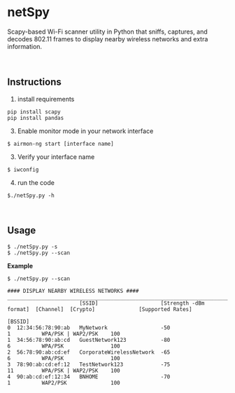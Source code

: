 # netSpy
Scapy-based Wi-Fi scanner utility in Python that sniffs, captures, and decodes 802.11 frames to display nearby wireless networks and extra information. 


<br>

## Instructions

1. install requirements
```
pip install scapy
pip install pandas
```
3. Enable monitor mode in your network interface

```
$ airmon-ng start [interface name]
```

3. Verify your interface name

```
$ iwconfig
```

4. run the code
```
$./netSpy.py -h 
```

<br>

## Usage

```
$ ./netSpy.py -s
$ ./netSpy.py --scan
```

**Example**

```
$ ./netSpy.py --scan

#### DISPLAY NEARBY WIRELESS NETWORKS ####
___________________________________________________________________________________________________________________________
                       [SSID]                    [Strength -dBm format]  [Channel]  [Crypto]              [Supported Rates]
             
[BSSID]  
0  12:34:56:78:90:ab   MyNetwork                 -50                      1          WPA/PSK | WAP2/PSK    100  
1  34:56:78:90:ab:cd   GuestNetwork123           -80                      6          WPA/PSK               100
2  56:78:90:ab:cd:ef   CorporateWirelessNetwork  -65                      6          WPA/PSK               100
3  78:90:ab:cd:ef:12   TestNetwork123            -75                      11         WPA/PSK | WAP2/PSK    100
4  90:ab:cd:ef:12:34   BNHOME                    -70                      1          WAP2/PSK              100

```

<br>

